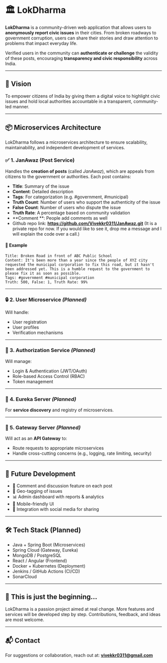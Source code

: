 # 🏛️ LokDharma

**LokDharma** is a community-driven web application that allows users to **anonymously report civic issues** in their cities. From broken roadways to government corruption, users can share their stories and draw attention to problems that impact everyday life.

Verified users in the community can **authenticate or challenge** the validity of these posts, encouraging **transparency and civic responsibility** across India.

---

## 🚀 Vision

To empower citizens of India by giving them a digital voice to highlight civic issues and hold local authorities accountable in a transparent, community-led manner.

---

## 📦 Microservices Architecture

LokDharma follows a microservices architecture to ensure scalability, maintainability, and independent development of services.

### ✅ 1. JanAwaz (Post Service)

Handles the **creation of posts** (called *JanAwaz*), which are appeals from citizens to the government or authorities. Each post contains:

- **Title**: Summary of the issue
- **Content**: Detailed description
- **Tags**: For categorization (e.g. #government, #municipal)
- **Truth Count**: Number of users who support the authenticity of the issue
- **False Count**: Number of users who dispute the issue
- **Truth Rate**: A percentage based on community validation
- **Comment **: People add comments as well
- Github repo link: **https://github.com/Vivekkr0311/JanAwaz.git** (It is a private repo for now. If you would like to see it, drop me a message and I will explain the code over a call.)

#### 📌 Example

```text
Title: Broken Road in front of ABC Public School  
Content: It's been more than a year since the people of XYZ city requested the municipal corporation to fix this road, but it hasn't been addressed yet. This is a humble request to the government to please fix it as soon as possible.  
Tags: #government #municipal corporation  
Truth: 500, False: 1, Truth Rate: 99%
```

---

### 🔒 2. User Microservice *(Planned)*

Will handle:

- User registration
- User profiles
- Verification mechanisms

---

### 🔐 3. Authorization Service *(Planned)*

Will manage:

- Login & Authentication (JWT/OAuth)
- Role-based Access Control (RBAC)
- Token management

---

### 🧭 4. Eureka Server *(Planned)*

For **service discovery** and registry of microservices.

---

### 🚪 5. Gateway Server *(Planned)*

Will act as an **API Gateway** to:

- Route requests to appropriate microservices
- Handle cross-cutting concerns (e.g., logging, rate limiting, security)

---

## 🔧 Future Development

- 💬 Comment and discussion feature on each post
- 📍 Geo-tagging of issues
- 📊 Admin dashboard with reports & analytics
- 📱 Mobile-friendly UI
- 🔁 Integration with social media for sharing

---

## 🛠️ Tech Stack (Planned)

- Java + Spring Boot (Microservices)
- Spring Cloud (Gateway, Eureka)
- MongoDB / PostgreSQL 
- React / Angular (Frontend)
- Docker + Kubernetes (Deployment)
- Jenkins / GitHub Actions (CI/CD)
- SonarCloud

---

## 📣 This is just the beginning...

LokDharma is a passion project aimed at real change. More features and services will be developed step by step. Contributions, feedback, and ideas are most welcome.

---

## 📬 Contact

For suggestions or collaboration, reach out at: **vivekkr0311@gmail.com**
